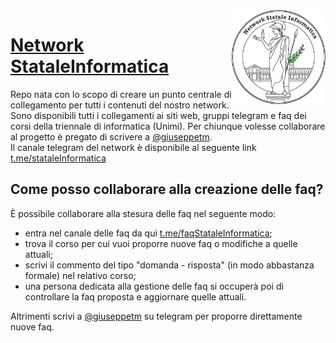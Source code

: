 <img src="site/logo.png" width="150" height="150" align="right" />

# [Network StataleInformatica](https://github.com/NetworkStataleInformatica)
Repo nata con lo scopo di creare un punto centrale di collegamento per tutti i contenuti del nostro network.
Sono disponibili tutti i collegamenti ai siti web, gruppi telegram e faq dei corsi della triennale di informatica (Unimi). 
Per chiunque volesse collaborare al progetto è pregato di scrivere a [@giuseppetm](https://t.me/giuseppetm).<br/>
Il canale telegram del network è disponibile al seguente link [t.me/stataleInformatica](https://t.me/stataleinformatica)

## Come posso collaborare alla creazione delle faq?
È possibile collaborare alla stesura delle faq nel seguente modo:
- entra nel canale delle faq da qui [t.me/faqStataleInformatica](https://t.me/faqStataleInformatica);
- trova il corso per cui vuoi proporre nuove faq o modifiche a quelle attuali;
- scrivi il commento del tipo "domanda - risposta" (in modo abbastanza formale) nel relativo corso;
- una persona dedicata alla gestione delle faq si occuperà poi di controllare la faq proposta e aggiornare quelle attuali.

Altrimenti scrivi a [@giuseppetm](https://t.me/giuseppetm) su telegram per proporre direttamente nuove faq.
